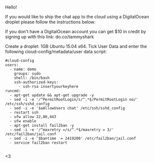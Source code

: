 Hello! 

If you would like to ship the chat app to the cloud using a DigitalOcean droplet please follow the instructions below: 

If you don't have a DigitalOcean account you can get $10 in credit by signing up with this link: do.co/tammyshark 

Create a droplet: 1GB Ubuntu 15.04 x64. Tick User Data and enter the following cloud-config/metadata/user data script:

``` 
#cloud-config
users:
  - name: demo
    groups: sudo
    shell: /bin/bash
    ssh-authorized-keys:
      - ssh-rsa insertyourkeyhere
runcmd:
  - apt-get update && apt-get upgrade -y
  - sed -i -e '/^PermitRootLogin/s/^.*$/PermitRootLogin no/' /etc/ssh/sshd_config
  - sed -i -e '$aAllowUsers chat' /etc/ssh/sshd_config
  - restart ssh
  - ufw allow 22,80,443
  - ufw enable
  - apt-get install fail2ban -y
  - sed -i -e '/^maxretry =/s/^.*$/maxretry = 3/' /etc/fail2ban/jail.conf
  - sed -i -e '$bantime  = 2419200' /etc/fail2ban/jail.conf
  - service fail2ban restart
  
``` 

<3
